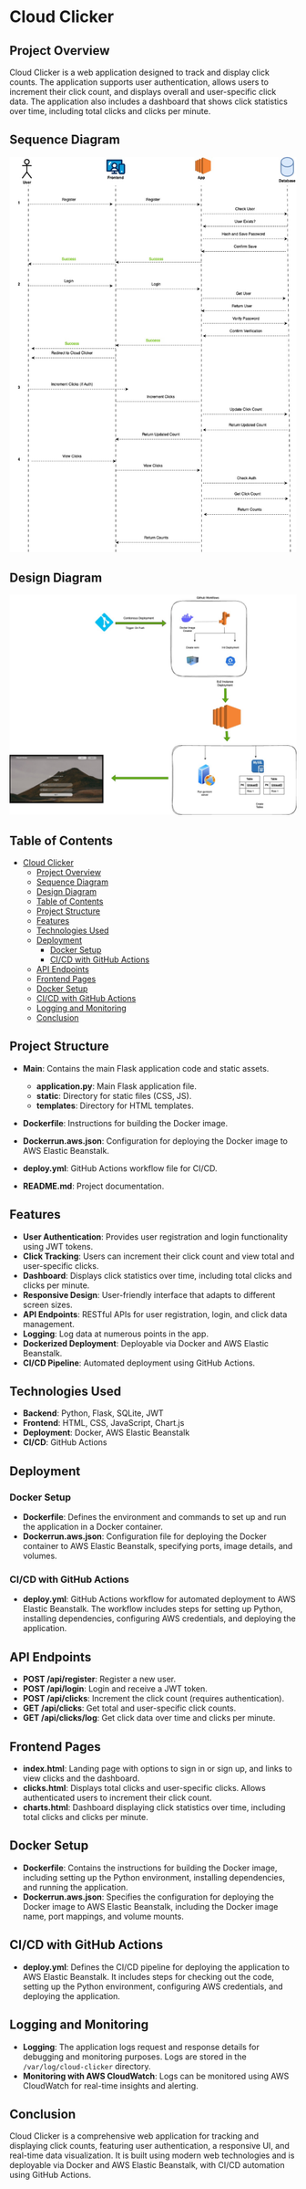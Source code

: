 # Cloud Clicker

## Project Overview

Cloud Clicker is a web application designed to track and display click counts. The application supports user authentication, allows users to increment their click count, and displays overall and user-specific click data. The application also includes a dashboard that shows click statistics over time, including total clicks and clicks per minute.

## Sequence Diagram
![Sequence Diagram](/diagrams/sequence_diag.drawio.jpeg)

## Design Diagram
![Design Diagram](/diagrams/system_design.drawio.jpeg)

## Table of Contents

- [Cloud Clicker](#cloud-clicker)
  - [Project Overview](#project-overview)
  - [Sequence Diagram](#sequence-diagram)
  - [Design Diagram](#design-diagram)
  - [Table of Contents](#table-of-contents)
  - [Project Structure](#project-structure)
  - [Features](#features)
  - [Technologies Used](#technologies-used)
  - [Deployment](#deployment)
    - [Docker Setup](#docker-setup)
    - [CI/CD with GitHub Actions](#cicd-with-github-actions)
  - [API Endpoints](#api-endpoints)
  - [Frontend Pages](#frontend-pages)
  - [Docker Setup](#docker-setup-1)
  - [CI/CD with GitHub Actions](#cicd-with-github-actions-1)
  - [Logging and Monitoring](#logging-and-monitoring)
  - [Conclusion](#conclusion)

## Project Structure

- **Main**: Contains the main Flask application code and static assets.
  - **application.py**: Main Flask application file.
  - **static**: Directory for static files (CSS, JS).
  - **templates**: Directory for HTML templates.

- **Dockerfile**: Instructions for building the Docker image.
- **Dockerrun.aws.json**: Configuration for deploying the Docker image to AWS Elastic Beanstalk.
- **deploy.yml**: GitHub Actions workflow file for CI/CD.
- **README.md**: Project documentation.

## Features

- **User Authentication**: Provides user registration and login functionality using JWT tokens.
- **Click Tracking**: Users can increment their click count and view total and user-specific clicks.
- **Dashboard**: Displays click statistics over time, including total clicks and clicks per minute.
- **Responsive Design**: User-friendly interface that adapts to different screen sizes.
- **API Endpoints**: RESTful APIs for user registration, login, and click data management.
- **Logging**: Log data at numerous points in the app.
- **Dockerized Deployment**: Deployable via Docker and AWS Elastic Beanstalk.
- **CI/CD Pipeline**: Automated deployment using GitHub Actions.

## Technologies Used

- **Backend**: Python, Flask, SQLite, JWT
- **Frontend**: HTML, CSS, JavaScript, Chart.js
- **Deployment**: Docker, AWS Elastic Beanstalk
- **CI/CD**: GitHub Actions

## Deployment

### Docker Setup

- **Dockerfile**: Defines the environment and commands to set up and run the application in a Docker container.
- **Dockerrun.aws.json**: Configuration file for deploying the Docker container to AWS Elastic Beanstalk, specifying ports, image details, and volumes.

### CI/CD with GitHub Actions

- **deploy.yml**: GitHub Actions workflow for automated deployment to AWS Elastic Beanstalk. The workflow includes steps for setting up Python, installing dependencies, configuring AWS credentials, and deploying the application.

## API Endpoints

- **POST /api/register**: Register a new user.
- **POST /api/login**: Login and receive a JWT token.
- **POST /api/clicks**: Increment the click count (requires authentication).
- **GET /api/clicks**: Get total and user-specific click counts.
- **GET /api/clicks/log**: Get click data over time and clicks per minute.

## Frontend Pages

- **index.html**: Landing page with options to sign in or sign up, and links to view clicks and the dashboard.
- **clicks.html**: Displays total clicks and user-specific clicks. Allows authenticated users to increment their click count.
- **charts.html**: Dashboard displaying click statistics over time, including total clicks and clicks per minute.

## Docker Setup

- **Dockerfile**: Contains the instructions for building the Docker image, including setting up the Python environment, installing dependencies, and running the application.
- **Dockerrun.aws.json**: Specifies the configuration for deploying the Docker image to AWS Elastic Beanstalk, including the Docker image name, port mappings, and volume mounts.

## CI/CD with GitHub Actions

- **deploy.yml**: Defines the CI/CD pipeline for deploying the application to AWS Elastic Beanstalk. It includes steps for checking out the code, setting up the Python environment, configuring AWS credentials, and deploying the application.

## Logging and Monitoring

- **Logging**: The application logs request and response details for debugging and monitoring purposes. Logs are stored in the `/var/log/cloud-clicker` directory.
- **Monitoring with AWS CloudWatch**: Logs can be monitored using AWS CloudWatch for real-time insights and alerting.

## Conclusion

Cloud Clicker is a comprehensive web application for tracking and displaying click counts, featuring user authentication, a responsive UI, and real-time data visualization. It is built using modern web technologies and is deployable via Docker and AWS Elastic Beanstalk, with CI/CD automation using GitHub Actions.
